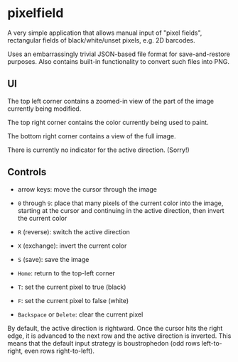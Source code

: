 # pixelfield

A very simple application that allows manual input of "pixel fields", rectangular fields of black/white/unset pixels, e.g. 2D barcodes.

Uses an embarrassingly trivial JSON-based file format for save-and-restore purposes. Also contains built-in functionality to convert such files into PNG.

## UI

The top left corner contains a zoomed-in view of the part of the image currently being modified.

The top right corner contains the color currently being used to paint.

The bottom right corner contains a view of the full image.

There is currently no indicator for the active direction. (Sorry!)

## Controls

* arrow keys: move the cursor through the image

* `0` through `9`: place that many pixels of the current color into the image, starting at the cursor and continuing in the active direction, then invert the current color

* `R` (reverse): switch the active direction

* `X` (exchange): invert the current color

* `S` (save): save the image

* `Home`: return to the top-left corner

* `T`: set the current pixel to true (black)

* `F`: set the current pixel to false (white)

* `Backspace` or `Delete`: clear the current pixel

By default, the active direction is rightward. Once the cursor hits the right edge, it is advanced to the next row and the active direction is inverted. This means that the default input strategy is boustrophedon (odd rows left-to-right, even rows right-to-left).
